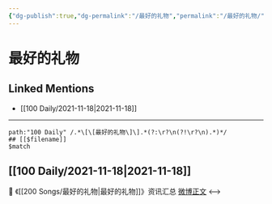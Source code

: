 ```yaml
---
{"dg-publish":true,"dg-permalink":"/最好的礼物","permalink":"/最好的礼物/","created":"2022-12-23T11:20:44.000+08:00","updated":"2023-02-26T00:50:21.000+08:00"}
---
```


# 最好的礼物

## Linked Mentions
- [[100 Daily/2021-11-18\|2021-11-18]]


---

```expander
path:"100 Daily" /.*\[\[最好的礼物\]\].*(?:\r?\n(?!\r?\n).*)*/
## [[$filename]]
$match
```
## [[100 Daily/2021-11-18\|2021-11-18]]
💫 《[[200 Songs/最好的礼物\|最好的礼物]]》资讯汇总 [微博正文](https://m.weibo.cn/6466290670/4704907045112361)
<-->